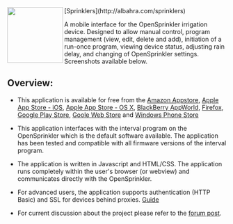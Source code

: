 <img align="left" height="128" src="http://albahra.com/sprinklers/icon.png">
[Sprinklers](http://albahra.com/sprinklers)

A mobile interface for the OpenSprinkler irrigation device. Designed to allow manual control, program management (view, edit, delete and add), initiation of a run-once program, viewing device status, adjusting rain delay, and changing of OpenSprinkler settings. Screenshots available below.

Overview:
---------

+ This application is available for free from the [Amazon Appstore](http://www.amazon.com/dp/B00JYFL8LW), [Apple App Store - iOS](https://itunes.apple.com/us/app/sprinklers/id830988967?ls=1&mt=8), [Apple App Store - OS X](https://itunes.apple.com/us/app/sprinklers/id903464532?ls=1&mt=12), [BlackBerry AppWorld](http://appworld.blackberry.com/webstore/content/53161895/), [Firefox](https://marketplace.firefox.com/app/sprinklers/), [Google Play Store](https://play.google.com/store/apps/details?id=com.albahra.sprinklers), [Goole Web Store](https://chrome.google.com/webstore/detail/sprinklers/iegciplggbmhpihoeamfpjdedihblhhp) and [Windows Phone Store](http://www.windowsphone.com/en-us/store/app/sprinklers/3dbc5da0-b33f-4ca8-9e54-e80febf0a0c5)

+ This application interfaces with the interval program on the OpenSprinkler which is the default software available. The application has been tested and compatible with all firmware versions of the interval program.

+ The application is written in Javascript and HTML/CSS. The application runs completely within the user's browser (or webview) and communicates directly with the OpenSprinkler.

+ For advanced users, the application supports authentication (HTTP Basic) and SSL for devices behind proxies. [Guide](http://rayshobby.net/mediawiki/index.php?title=Secure_Remote_Access)

+ For current discussion about the project please refer to the [forum post](http://rayshobby.net/phpBB3/viewtopic.php?f=2&t=154).
